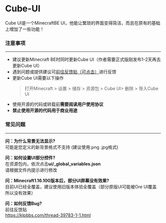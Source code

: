# Cube-UI
Cube UI是一个MinecraftBE UI，他能让繁琐的界面变得简洁，而且在原有的基础上增加了一些功能！

### 注意事项
---
- 建议更新Minecraft BE时同时更新Cube UI（作者需要正式版刚发布1-2天再去更新Cube UI）
- 遇到问题或提供建议可[前往反馈贴（可点击）](https://klpbbs.com/thread-39783-1-1.html)进行反馈
- 更新Cube UI需要以下操作
  > 打开Minecraft > 设置 > 储存 > 资源包 > Cube UI> 删除 > 导入Cube UI
- 使用开源的代码或转载前**需要阅读用户使用协议**
- **禁止使用开源的代码用于商业用途**

### 常见问题
---
**问：为什么背景无法显示?**
<br>可能是您定义的新背景格式不支持
(建议使用.png .jpg格式)


**问：如何设置UI部分控件?**
<br>在资源包内，依次点击**ui/\_global\_variables.json**
<br>请根据文件内提示进行修改


**问：Minecraft1.16.100版本后，部分UI屏幕没有效果?**
<br>目前UI已经全覆盖，建议使用旧版本体验全覆盖（部分原版UI可能被Ore UI覆盖所以没有效果）


**问：如何反馈Bug?**
<br>前往反馈贴
<br>https://klpbbs.com/thread-39783-1-1.html
